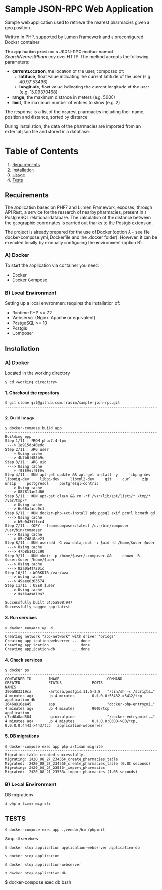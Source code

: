 # Sample JSON-RPC Web Application

Sample web application used to retrieve the nearest pharmacies given a geo position.

Written in PHP, supported by Lumen Framework and a preconfigured Docker container

The application provides a JSON-RPC method named _SearchNearestPharmacy_ over HTTP.
The method accepts the following parameters:
- **currentLocation**, the location of the user, composed of:
  - **latitude**, float value indicating the current latitude of the user (e.g. 40.97153496)
  - **longitude**, float value indicating the current longitude of the user (e.g.
15.09370468)
- **range**, the maximum distance in meters (e.g. 5000)
- **limit**, the maximum number of entries to show (e.g. 2)

The response is a list of the nearest pharmacies including their name, position and distance, sorted by distance

During installation, the data of the pharmacies are imported from an external json file and stored in a database.


# Table of Contents
1. [Requirements](#requirements)
2. [Installation](#installation)
3. [Usage](#usage)
4. [Tests](#tests)

## Requirements

The application based on PHP7 and Lumen Framework, exposes, through API Rest, a service for the research of nearby pharmacies, present in a PostgreSQL relational database. The calculation of the distance between the geographic coordinates is carried out thanks to the Postgis extension.

The project is already prepared for the use of Docker (option A - see file docker-compose.yml, Dockerfile and the .docker folder). However, it can be executed locally by manually configuring the environment (option B).

### A) Docker
To start the application via container you need:
- Docker
- Docker Compose

### B) Local Environment
Setting up a local environment requires the installation of:
- Runtime PHP >= 7.2
- Webserver (Nginx, Apache or equivalent)
- PostgeSQL >= 10
- Postgis
- Composer

## Installation

### A) Docker
Located in the working directory

    $ cd <working directory>

#### 1. Checkout the repository
    
    $ git clone git@github.com:frasim/sample-json-rpc.git
    ----------------------------------------------------------------------    

#### 2. Build image

    $ docker-compose build app
    ----------------------------------------------------------------------
    Building app
    Step 1/11 : FROM php:7.4-fpm
     ---> 1e915dc40edc
    Step 2/11 : ARG user
     ---> Using cache
     ---> 4b7b6f683b9c
    Step 3/11 : ARG uid
     ---> Using cache
     ---> f5380d1f550e
    Step 4/11 : RUN apt-get update && apt-get install -y     libpng-dev     libonig-dev     libpq-dev     libxml2-dev     git     curl     zip     unzip     postgresql     postgresql-contrib
     ---> Using cache
     ---> 887811ae2d66
    Step 5/11 : RUN apt-get clean && rm -rf /var/lib/apt/lists/* /tmp/* /var/tmp/*
     ---> Using cache
     ---> 6c66afacc0c1
    Step 6/11 : RUN docker-php-ext-install pdo_pgsql exif pcntl bcmath gd
     ---> Using cache
     ---> b5e04391fcc4
    Step 7/11 : COPY --from=composer:latest /usr/bin/composer /usr/bin/composer
     ---> Using cache
     ---> 85c7d818ae23
    Step 8/11 : RUN useradd -G www-data,root -u $uid -d /home/$user $user
     ---> Using cache
     ---> 47b8b143cc90
    Step 9/11 : RUN mkdir -p /home/$user/.composer &&     chown -R $user:$user /home/$user
     ---> Using cache
     ---> 82a0a487201c
    Step 10/11 : WORKDIR /var/www
     ---> Using cache
     ---> 49aee8203574
    Step 11/11 : USER $user
     ---> Using cache
     ---> 5435a8087947
    
    Successfully built 5435a8087947
    Successfully tagged app:latest

#### 3. Run services

    $ docker-compose up -d
    ----------------------------------------------------------------------
    Creating network "app-network" with driver "bridge"
    Creating application-webserver ... done
    Creating application           ... done
    Creating application-db        ... done

#### 4. Check services
    
    $ docker ps
    ----------------------------------------------------------------------
    CONTAINER ID        IMAGE                      COMMAND                  CREATED             STATUS              PORTS                                         NAMES
    390a083319ca        kartoza/postgis:11.5-2.8   "/bin/sh -c /scripts…"   4 minutes ago       Up 4 minutes        0.0.0.0:55432->5432/tcp                       application-db
    1646a810ea45        app                        "docker-php-entrypoi…"   4 minutes ago       Up 4 minutes        9000/tcp                                      application
    c7cd0a8ad504        nginx:alpine               "/docker-entrypoint.…"   4 minutes ago       Up 4 minutes        0.0.0.0:8000->80/tcp, 0.0.0.0:4443->443/tcp   application-webserver

#### 5. DB migrations
    
    $ docker-compose exec app php artisan migrate
    ----------------------------------------------------------------------
    Migration table created successfully.
    Migrating: 2020_08_27_234550_create_pharmacies_table
    Migrated:  2020_08_27_234550_create_pharmacies_table (0.08 seconds)
    Migrating: 2020_08_27_235534_import_pharmacies
    Migrated:  2020_08_27_235534_import_pharmacies (1.05 seconds)


### B) Local Environment


DB migrations
    
    $ php artisan migrate




## TESTS

    $ docker-compose exec app ./vendor/bin/phpunit



Stop all services

    $ docker stop application application-webserver application-db

    $ docker stop application

    $ docker stop application-webserver

    $ docker stop application-db


$ docker-compose exec db bash
